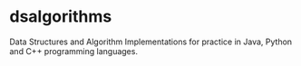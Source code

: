 # dsalgorithms
Data Structures and Algorithm Implementations for practice in Java, Python and C++ programming languages.
